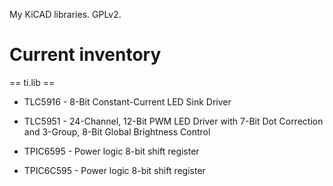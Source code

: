 My KiCAD libraries. GPLv2.

Current inventory
=====

== ti.lib ==

* TLC5916 - 8-Bit Constant-Current LED Sink Driver

* TLC5951 - 24-Channel, 12-Bit PWM LED Driver with 7-Bit Dot Correction and 3-Group, 8-Bit Global Brightness Control

* TPIC6595 - Power logic 8-bit shift register

* TPIC6C595 - Power logic 8-bit shift register
